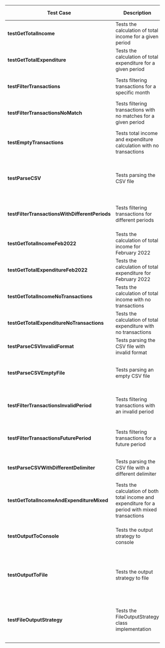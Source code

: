 | Test Case                                | Description                                                                                  | Input                                                | Expected Output                                             |
|------------------------------------------|----------------------------------------------------------------------------------------------|------------------------------------------------------|-------------------------------------------------------------|
| **testGetTotalIncome**                   | Tests the calculation of total income for a given period                                     | Transactions for January 2022                        | Total income should be 350.00                               |
| **testGetTotalExpenditure**              | Tests the calculation of total expenditure for a given period                                | Transactions for January 2022                        | Total expenditure should be -150.00                         |
| **testFilterTransactions**               | Tests filtering transactions for a specific month                                            | Transactions list and period "202201"                | 5 transactions for January 2022                             |
| **testFilterTransactionsNoMatch**        | Tests filtering transactions with no matches for a given period                              | Transactions list and period "202203"                | 0 transactions for March 2022                               |
| **testEmptyTransactions**                | Tests total income and expenditure calculation with no transactions                          | Empty transactions list                              | Total income and expenditure should be 0.00                 |
| **testParseCSV**                         | Tests parsing the CSV file                                                                   | CSV file "transactions_test.csv"                     | Parsed transactions should contain the expected transaction |
| **testFilterTransactionsWithDifferentPeriods** | Tests filtering transactions for different periods                                           | Transactions list and various periods                | Correct number of transactions for each period              |
| **testGetTotalIncomeFeb2022**            | Tests the calculation of total income for February 2022                                      | Transactions for February 2022                       | Total income should be 200.00                               |
| **testGetTotalExpenditureFeb2022**       | Tests the calculation of total expenditure for February 2022                                 | Transactions for February 2022                       | Total expenditure should be -100.00                         |
| **testGetTotalIncomeNoTransactions**     | Tests the calculation of total income with no transactions                                   | Empty transactions list                              | Total income should be 0.00                                 |
| **testGetTotalExpenditureNoTransactions**| Tests the calculation of total expenditure with no transactions                              | Empty transactions list                              | Total expenditure should be 0.00                             |
| **testParseCSVInvalidFormat**            | Tests parsing the CSV file with invalid format                                               | CSV file with invalid format                         | Should throw an exception                                   |
| **testParseCSVEmptyFile**                | Tests parsing an empty CSV file                                                              | Empty CSV file                                       | Should return an empty transactions list                    |
| **testFilterTransactionsInvalidPeriod**  | Tests filtering transactions with an invalid period                                          | Transactions list and invalid period                 | Should return an empty transactions list                    |
| **testFilterTransactionsFuturePeriod**   | Tests filtering transactions for a future period                                             | Transactions list and a future period (e.g., 202301) | Should return an empty transactions list                    |
| **testParseCSVWithDifferentDelimiter**   | Tests parsing the CSV file with a different delimiter                                        | CSV file with a different delimiter (e.g., semicolon)| Should correctly parse the transactions                     |
| **testGetTotalIncomeAndExpenditureMixed**| Tests the calculation of both total income and expenditure for a period with mixed transactions| Transactions for a period with mixed transactions    | Correct total income and expenditure                        |
| **testOutputToConsole**                  | Tests the output strategy to console                                                         | Transactions list and period "202201"                | Correct JSON output printed to console                      |
| **testOutputToFile**                     | Tests the output strategy to file                                                            | Transactions list, period "202201", and file path    | Correct JSON output written to the specified file           |
| **testFileOutputStrategy**               | Tests the FileOutputStrategy class implementation                                            | Transactions list, period "202201", and file path    | Correct JSON output written to the specified file           |
